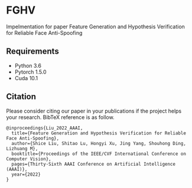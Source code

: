 # FGHV
Impelmentation for paper Feature Generation and Hypothesis Verification for Reliable Face Anti-Spoofing

## Requirements

- Python 3.6 
- Pytorch 1.5.0
- Cuda 10.1

## Citation

Please consider citing our paper in your publications if the project helps your research. BibTeX reference is as follow.

```
@inproceedings{Liu_2022_AAAI,
  title={Feature Generation and Hypothesis Verification for Reliable Face Anti-Spoofing},
  author={Shice Liu, Shitao Lu, Hongyi Xu, Jing Yang, Shouhong Ding, Lizhuang M},
  booktitle={Proceedings of the IEEE/CVF International Conference on Computer Vision},
  pages={Thirty-Sixth AAAI Conference on Artificial Intelligence (AAAI)},
  year={2022}
}

```



